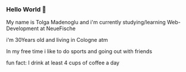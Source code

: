 ### Hello World 👋

My name is Tolga Madenoglu and i'm currently studying/learning Web-Development at NeueFische

i'm 30Years old and living in Cologne atm

In my free time i like to do sports and going out with friends

fun fact: I drink at least 4 cups of coffee a day 
